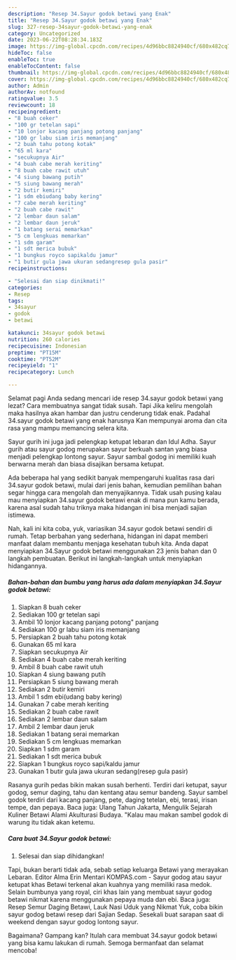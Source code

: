 ```yaml
---
description: "Resep 34.Sayur godok betawi yang Enak"
title: "Resep 34.Sayur godok betawi yang Enak"
slug: 327-resep-34sayur-godok-betawi-yang-enak
category: Uncategorized
date: 2023-06-22T08:28:34.183Z
image: https://img-global.cpcdn.com/recipes/4d96bbc8824940cf/680x482cq70/34sayur-godok-betawi-foto-resep-utama.jpg
hideToc: false
enableToc: true
enableTocContent: false
thumbnail: https://img-global.cpcdn.com/recipes/4d96bbc8824940cf/680x482cq70/34sayur-godok-betawi-foto-resep-utama.jpg
cover: https://img-global.cpcdn.com/recipes/4d96bbc8824940cf/680x482cq70/34sayur-godok-betawi-foto-resep-utama.jpg
author: Admin
authorAv: notfound
ratingvalue: 3.5
reviewcount: 18
recipeingredient:
- "8 buah ceker"
- "100 gr tetelan sapi"
- "10 lonjor kacang panjang potong panjang"
- "100 gr labu siam iris memanjang"
- "2 buah tahu potong kotak"
- "65 ml kara"
- "secukupnya Air"
- "4 buah cabe merah keriting"
- "8 buah cabe rawit utuh"
- "4 siung bawang putih"
- "5 siung bawang merah"
- "2 butir kemiri"
- "1 sdm ebiudang baby kering"
- "7 cabe merah keriting"
- "2 buah cabe rawit"
- "2 lembar daun salam"
- "2 lembar daun jeruk"
- "1 batang serai memarkan"
- "5 cm lengkuas memarkan"
- "1 sdm garam"
- "1 sdt merica bubuk"
- "1 bungkus royco sapikaldu jamur"
- "1 butir gula jawa ukuran sedangresep gula pasir"
recipeinstructions:

- "Selesai dan siap dinikmati!"
categories:
- Resep
tags:
- 34sayur
- godok
- betawi

katakunci: 34sayur godok betawi 
nutrition: 260 calories
recipecuisine: Indonesian
preptime: "PT15M"
cooktime: "PT52M"
recipeyield: "1"
recipecategory: Lunch

---
```



Selamat pagi Anda sedang mencari ide resep 34.sayur godok betawi yang lezat? Cara membuatnya sangat tidak susah. Tapi Jika keliru mengolah maka hasilnya akan hambar dan justru cenderung tidak enak. Padahal 34.sayur godok betawi yang enak harusnya Kan mempunyai aroma dan cita rasa yang mampu memancing selera kita.


Sayur gurih ini juga jadi pelengkap ketupat lebaran dan Idul Adha. Sayur gurih atau sayur godog merupakan sayur berkuah santan yang biasa menjadi pelengkap lontong sayur. Sayur sambal godog ini memiliki kuah berwarna merah dan biasa disajikan bersama ketupat.

Ada beberapa hal yang sedikit banyak mempengaruhi kualitas rasa dari 34.sayur godok betawi, mulai dari jenis bahan, kemudian pemilihan bahan segar hingga cara mengolah dan menyajikannya. Tidak usah pusing kalau mau menyiapkan 34.sayur godok betawi enak di mana pun kamu berada, karena asal sudah tahu triknya maka hidangan ini bisa menjadi sajian istimewa.


Nah, kali ini kita coba, yuk, variasikan 34.sayur godok betawi sendiri di rumah. Tetap berbahan yang sederhana, hidangan ini dapat memberi manfaat dalam membantu menjaga kesehatan tubuh kita. Anda dapat menyiapkan 34.Sayur godok betawi menggunakan 23 jenis bahan dan 0 langkah pembuatan. Berikut ini langkah-langkah untuk menyiapkan hidangannya.

<!--inarticleads1-->

##### Bahan-bahan dan bumbu yang harus ada dalam menyiapkan 34.Sayur godok betawi:

1. Siapkan 8 buah ceker
1. Sediakan 100 gr tetelan sapi
1. Ambil 10 lonjor kacang panjang potong&#34; panjang
1. Sediakan 100 gr labu siam iris memanjang
1. Persiapkan 2 buah tahu potong kotak
1. Gunakan 65 ml kara
1. Siapkan secukupnya Air
1. Sediakan 4 buah cabe merah keriting
1. Ambil 8 buah cabe rawit utuh
1. Siapkan 4 siung bawang putih
1. Persiapkan 5 siung bawang merah
1. Sediakan 2 butir kemiri
1. Ambil 1 sdm ebi(udang baby kering)
1. Gunakan 7 cabe merah keriting
1. Sediakan 2 buah cabe rawit
1. Sediakan 2 lembar daun salam
1. Ambil 2 lembar daun jeruk
1. Sediakan 1 batang serai memarkan
1. Sediakan 5 cm lengkuas memarkan
1. Siapkan 1 sdm garam
1. Sediakan 1 sdt merica bubuk
1. Siapkan 1 bungkus royco sapi/kaldu jamur
1. Gunakan 1 butir gula jawa ukuran sedang(resep gula pasir)


Rasanya gurih pedas bikin makan susah berhenti. Terdiri dari ketupat, sayur godog, semur daging, tahu dan kentang atau semur bandeng. Sayur sambel godok terdiri dari kacang panjang, pete, daging tetelan, ebi, terasi, irisan tempe, dan pepaya. Baca juga: Ulang Tahun Jakarta, Mengulik Sejarah Kuliner Betawi Alami Akulturasi Budaya. &#34;Kalau mau makan sambel godok di warung itu tidak akan ketemu. 

<!--inarticleads2-->

##### Cara buat 34.Sayur godok betawi:


1. Selesai dan siap dihidangkan!

Tapi, bukan berarti tidak ada, sebab setiap keluarga Betawi yang merayakan Lebaran. Editor Alma Erin Mentari KOMPAS.com - Sayur godog atau sayur ketupat khas Betawi terkenal akan kuahnya yang memiliki rasa medok. Selain bumbunya yang royal, ciri khas lain yang membuat sayur godog betawi nikmat karena menggunakan pepaya muda dan ebi. Baca juga: Resep Semur Daging Betawi, Lauk Nasi Uduk yang Nikmat Yuk, coba bikin sayur godog betawi resep dari Sajian Sedap. Sesekali buat sarapan saat di weekend dengan sayur godog lontong sayur. 

Bagaimana? Gampang kan? Itulah cara membuat 34.sayur godok betawi yang bisa kamu lakukan di rumah. Semoga bermanfaat dan selamat mencoba!
